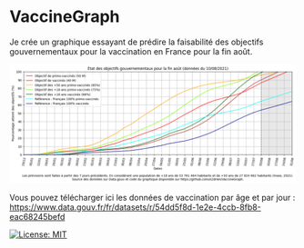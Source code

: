 # VaccineGraph
Je crée un graphique essayant de prédire la faisabilité des objectifs gouvernementaux pour la vaccination en France pour la fin août.

<img src="Objectifs Gouvernement 2021-08-10.png" width="1000">

Vous pouvez télécharger ici les données de vaccination par âge et par jour : https://www.data.gouv.fr/fr/datasets/r/54dd5f8d-1e2e-4ccb-8fb8-eac68245befd

[![License: MIT](https://img.shields.io/badge/License-MIT-yellow.svg)](https://opensource.org/licenses/MIT)
